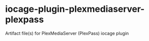 # iocage-plugin-plexmediaserver-plexpass
Artifact file(s) for PlexMediaServer (PlexPass) iocage plugin
